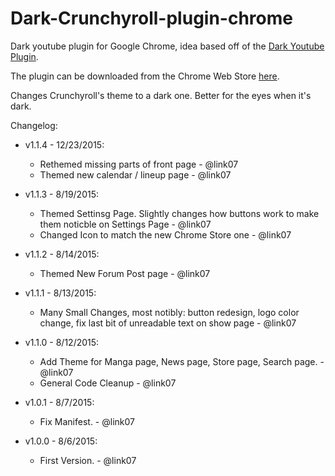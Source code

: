 # Dark-Crunchyroll-plugin-chrome
Dark youtube plugin for Google Chrome, idea based off of the [Dark Youtube Plugin](https://github.com/stormbreakerbg/Dark-youtube-plugin-chrome).

The plugin can be downloaded from the Chrome Web Store [here](https://chrome.google.com/webstore/detail/dark-skin-for-crunchyroll/agjiicokbioponboibkfhfgmhcacafph?hl=en-US&gl=US).

Changes Crunchyroll's theme to a dark one.  Better for the eyes when it's dark.

Changelog:

* v1.1.4 - 12/23/2015:
  * Rethemed missing parts of front page - @link07
  * Themed new calendar / lineup page - @link07
  
* v1.1.3 - 8/19/2015:
  * Themed Settinsg Page.  Slightly changes how buttons work to make them noticble on Settings Page - @link07
  * Changed Icon to match the new Chrome Store one - @link07
  
* v1.1.2 - 8/14/2015:
  * Themed New Forum Post page - @link07

* v1.1.1 - 8/13/2015:
  * Many Small Changes, most notibly: button redesign, logo color change, fix last bit of unreadable text on show page - @link07

* v1.1.0 - 8/12/2015:
  * Add Theme for Manga page, News page, Store page, Search page. - @link07
  * General Code Cleanup - @link07

* v1.0.1 - 8/7/2015:
  * Fix Manifest. - @link07

* v1.0.0 - 8/6/2015:
  * First Version. - @link07
